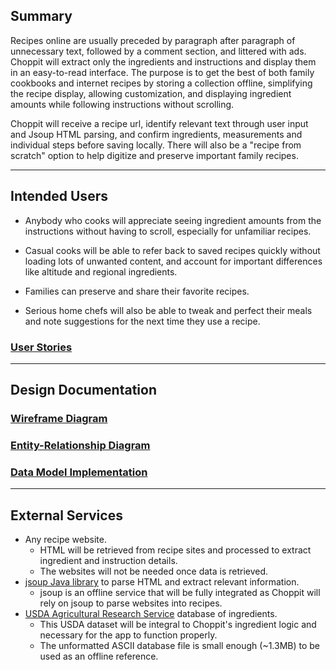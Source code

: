 ## Summary

Recipes online are usually preceded by paragraph after paragraph of unnecessary text, followed by a comment section, and littered with ads. Choppit will extract only the ingredients and instructions and display them in an easy-to-read interface.  The purpose is to get the best of both family cookbooks and internet recipes by storing a collection offline, simplifying the recipe display, allowing customization, and displaying ingredient amounts while following instructions without scrolling.

Choppit will receive a recipe url, identify relevant text through user input and Jsoup HTML parsing, and confirm ingredients, measurements  and individual steps before saving locally.  There will also be a "recipe from scratch" option to help digitize and preserve important family recipes.

---

## Intended Users

* Anybody who cooks will appreciate seeing ingredient amounts from the instructions without having to scroll, especially for unfamiliar recipes.

* Casual cooks will be able to refer back to saved recipes quickly without loading lots of unwanted content, and account for important differences like altitude and regional ingredients.

* Families can preserve and share their favorite recipes.

* Serious home chefs will also be able to tweak and perfect their meals and note suggestions for the next time they use a recipe.

### [User Stories](user-stories.md)

---

## Design Documentation

### [Wireframe Diagram](wireframe.md)

### [Entity-Relationship Diagram](erd.md)

### [Data Model Implementation](data-models.md)

---

## External Services

* Any recipe website.
  * HTML will be retrieved from recipe sites and processed to extract ingredient and instruction details.
  * The websites will not be needed once data is retrieved.
* [jsoup Java library](https://jsoup.org/) to parse HTML and extract relevant information.
  * jsoup is an offline service that will be fully integrated as Choppit will rely on jsoup to parse websites into recipes.
* [USDA Agricultural Research Service](https://www.ars.usda.gov/northeast-area/beltsville-md-bhnrc/beltsville-human-nutrition-research-center/methods-and-application-of-food-composition-laboratory/mafcl-site-pages/sr17-sr28/)  database of ingredients.
  * This USDA dataset will be integral to Choppit's ingredient logic and necessary for the app to function properly.
  * The unformatted ASCII database file is small enough (~1.3MB) to be used as an offline reference.  